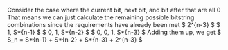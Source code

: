 Consider the case where the current bit, next bit, and bit after that are all 0
That means we can just calculate the remaining possible bitstring combinations since the requirements have already been met
$ 2^{n-3} $
$ 1, S*{n-1} $
$ 0, 1, S*{n-2} $
$ 0, 0, 1, S*{n-3} $
Adding them up, we get $ S_n = S*{n-1} + S*{n-2} + S*{n-3} + 2^{n-3} $
